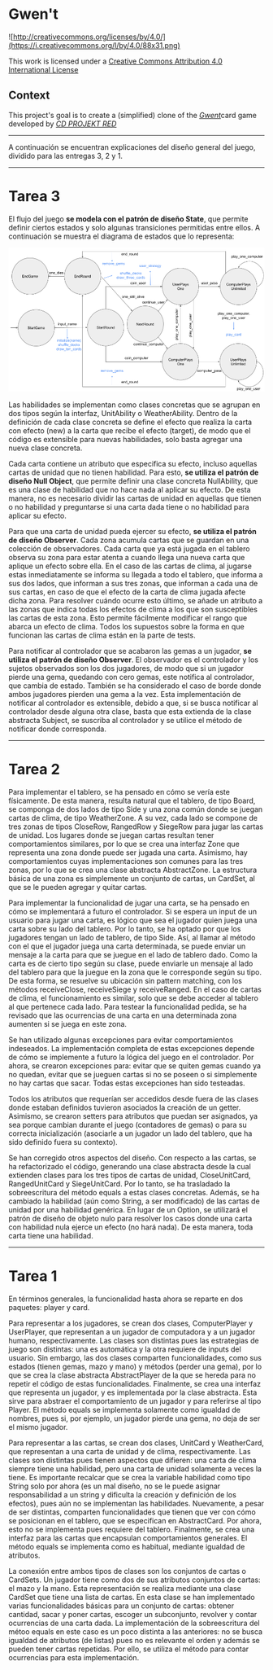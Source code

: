 # Gwen't

![http://creativecommons.org/licenses/by/4.0/](https://i.creativecommons.org/l/by/4.0/88x31.png)

This work is licensed under a
[Creative Commons Attribution 4.0 International License](http://creativecommons.org/licenses/by/4.0/)

Context
-------

This project's goal is to create a (simplified) clone of the
[_Gwent_](https://www.playgwent.com/en)card game developed by [_CD PROJEKT RED_](https://cdprojektred.com/en/)

---

A continuación se encuentran explicaciones del diseño general del juego, dividido para las entregas 3, 2 y 1. 

---

# Tarea 3

El flujo del juego **se modela con el patrón de diseño State**, que permite definir ciertos estados y solo algunas transiciones permitidas entre ellos. A continuación se muestra el diagrama de estados que lo representa:

![Diagrama de estados](docs/diagrama-estados.png)

Las habilidades se implementan como clases concretas que se agrupan en dos tipos según la interfaz, UnitAbility o WeatherAbility. Dentro de la definición de cada clase concreta se define el efecto que realiza la carta con efecto (new) a la carta que recibe el efecto (target), de modo que el código es extensible para nuevas habilidades, solo basta agregar una nueva clase concreta.

Cada carta contiene un atributo que especifica su efecto, incluso aquellas cartas de unidad que no tienen habilidad. Para esto, **se utiliza el patrón de diseño Null Object**, que permite definir una clase concreta NullAbility, que es una clase de habilidad que no hace nada al aplicar su efecto. De esta manera, no es necesario dividir las cartas de unidad en aquellas que tienen o no habilidad y preguntarse si una carta dada tiene o no habilidad para aplicar su efecto.

Para que una carta de unidad pueda ejercer su efecto, **se utiliza el patrón de diseño Observer**. Cada zona acumula cartas que se guardan en una colección de observadores. Cada carta que ya está jugada en el tablero observa su zona para estar atenta a cuando llega una nueva carta que aplique un efecto sobre ella. En el caso de las cartas de clima, al jugarse estas inmediatamente se informa su llegada a todo el tablero, que informa a sus dos lados, que informan a sus tres zonas, que informan a cada una de sus cartas, en caso de que el efecto de la carta de clima jugada afecte dicha zona. Para resolver cuándo ocurre esto último, se añade un atributo a las zonas que indica todas los efectos de clima a los que son susceptibles las cartas de esta zona. Esto permite fácilmente modificar el rango que abarca un efecto de clima. Todos los supuestos sobre la forma en que funcionan las cartas de clima están en la parte de tests.

Para notificar al controlador que se acabaron las gemas a un jugador, **se utiliza el patrón de diseño Observer**. El observador es el controlador y los sujetos observados son los dos jugadores, de modo que si un jugador pierde una gema, quedando con cero gemas, este notifica al controlador, que cambia de estado. También se ha considerado el caso de borde donde ambos jugadores pierden una gema a la vez. Esta implementación de notificar al controlador es extensible, debido a que, si se busca notificar al controlador desde alguna otra clase, basta que esta extienda de la clase abstracta Subject, se suscriba al controlador y se utilice el método de notificar donde corresponda.

---

# Tarea 2

Para implementar el tablero, se ha pensado en cómo se vería este físicamente. De esta manera, resulta natural que el tablero, de tipo Board, se componga de dos lados de tipo Side y una zona común donde se juegan cartas de clima, de tipo WeatherZone. A su vez, cada lado se compone de tres zonas de tipos CloseRow, RangedRow y SiegeRow para jugar las cartas de unidad. Los lugares donde se juegan cartas resultan tener comportamientos similares, por lo que se crea una interfaz Zone que representa una zona donde puede ser jugada una carta. Asimismo, hay comportamientos cuyas implementaciones son comunes para las tres zonas, por lo que se crea una clase abstracta AbstractZone. La estructura básica de una zona es simplemente un conjunto de cartas, un CardSet, al que se le pueden agregar y quitar cartas.

Para implementar la funcionalidad de jugar una carta, se ha pensado en cómo se implementará a futuro el controlador. Si se espera un input de un usuario para jugar una carta, es lógico que sea el jugador quien juega una carta sobre su lado del tablero. Por lo tanto, se ha optado por que los jugadores tengan un lado de tablero, de tipo Side. Así, al llamar al método con el que el jugador juega una carta determinada, se puede enviar un mensaje a la carta para que se juegue en el lado de tablero dado. Como la carta es de cierto tipo según su clase, puede enviarle un mensaje al lado del tablero para que la juegue en la zona que le corresponde según su tipo. De esta forma, se resuelve su ubicación sin pattern matching, con los métodos receiveClose, receiveSiege y receiveRanged. En el caso de cartas de clima, el funcionamiento es similar, solo que se debe acceder al tablero al que pertenece cada lado. Para testear la funcionalidad pedida, se ha revisado que las ocurrencias de una carta en una determinada zona aumenten si se juega en este zona.

Se han utilizado algunas excepciones para evitar comportamientos indeseados. La implementación completa de estas excepciones depende de cómo se implemente a futuro la lógica del juego en el controlador. Por ahora, se crearon excepciones para: evitar que se quiten gemas cuando ya no quedan, evitar que se jueguen cartas si no se poseen o si simplemente no hay cartas que sacar. Todas estas excepciones han sido testeadas.

Todos los atributos que requerían ser accedidos desde fuera de las clases donde estaban definidos tuvieron asociados la creación de un getter. Asimismo, se crearon setters para atributos que puedan ser asignados, ya sea porque cambian durante el juego (contadores de gemas) o para su correcta inicialización (asociarle a un jugador un lado del tablero, que ha sido definido fuera su contexto).

Se han corregido otros aspectos del diseño. Con respecto a las cartas, se ha refactorizado el código, generando una clase abstracta desde la cual extienden clases para los tres tipos de cartas de unidad, CloseUnitCard, RangedUnitCard y SiegeUnitCard. Por lo tanto, se ha trasladado la sobreescritura del método equals a estas clases concretas. Además, se ha cambiado la habilidad (aún como String, a ser modificado) de las cartas de unidad por una habilidad genérica. En lugar de un Option, se utilizará el patrón de diseño de objeto nulo para resolver los casos donde una carta con habilidad nula ejerce un efecto (no hará nada). De esta manera, toda carta tiene una habilidad.

---

# Tarea 1

En términos generales, la funcionalidad hasta ahora se reparte en dos paquetes: player y card.

Para representar a los jugadores, se crean dos clases, ComputerPlayer y UserPlayer, que representan a un jugador de computadora y a un jugador humano, respectivamente. Las clases son distintas pues las estrategias de juego son distintas: una es automática y la otra requiere de inputs del usuario. Sin embargo, las dos clases comparten funcionalidades, como sus estados (tienen gemas, mazo y mano) y métodos (perder una gema), por lo que se crea la clase abstracta AbstractPlayer de la que se hereda para no repetir el código de estas funcionalidades. Finalmente, se crea una interfaz que representa un jugador, y es implementada por la clase abstracta. Esta sirve para abstraer el comportamiento de un jugador y para referirse al tipo Player. El método equals se implementa solamente como igualdad de nombres, pues si, por ejemplo, un jugador pierde una gema, no deja de ser el mismo jugador.

Para representar a las cartas, se crean dos clases, UnitCard y WeatherCard, que representan a una carta de unidad y de clima, respectivamente. Las clases son distintas pues tienen aspectos que difieren: una carta de clima siempre tiene una habilidad, pero una carta de unidad solamente a veces la tiene. Es importante recalcar que se crea la variable habilidad como tipo String solo por ahora (es un mal diseño, no se le puede asignar responsabilidad a un string y dificulta la creación y definición de los efectos), pues aún no se implementan las habilidades. Nuevamente, a pesar de ser distintas, comparten funcionalidades que tienen que ver con cómo se posicionan en el tablero, que se especifican en AbstractCard. Por ahora, esto no se implementa pues requiere del tablero. Finalmente, se crea una interfaz para las cartas que encapsulan comportamientos generales. El método equals se implementa como es habitual, mediante igualdad de atributos.

La conexión entre ambos tipos de clases son los conjuntos de cartas o CardSets. Un jugador tiene como dos de sus atributos conjuntos de cartas: el mazo y la mano. Esta representación se realiza mediante una clase CardSet que tiene una lista de cartas. En esta clase se han implementado varias funcionalidades básicas para un conjunto de cartas: obtener cantidad, sacar y poner cartas, escoger un subconjunto, revolver y contar ocurrencias de una carta dada. La implementación de la sobreescritura del métoo equals en este caso es un poco distinta a las anteriores: no se busca igualdad de atributos (de listas) pues no es relevante el orden y además se pueden tener cartas repetidas. Por ello, se utiliza el método para contar ocurrencias para esta implementación.
